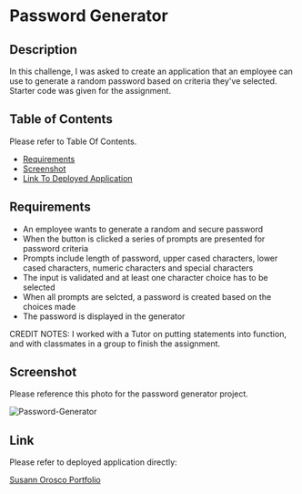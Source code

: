 # Password Generator

## Description

In this challenge, I was asked to create an application that an employee can use to generate a random password based on criteria they've selected. Starter code was given for the assignment.

## Table of Contents 

Please refer to Table Of Contents.

- [Requirements](#requirements)
- [Screenshot](#screenshot)
- [Link To Deployed Application](#link-to-deployed-application)

## Requirements

- An employee wants to generate a random and secure password
- When the button is clicked a series of prompts are presented for password criteria
- Prompts include length of password, upper cased characters, lower cased characters, numeric characters and special characters
- The input is validated and at least one character choice has to be selected
- When all prompts are selcted, a password is created based on the choices made
- The password is displayed in the generator 

CREDIT NOTES: I worked with a Tutor on putting statements into function, and with classmates in a group to finish the assignment.

## Screenshot 

Please reference this photo for the password generator project.


![Password-Generator](../password-generator/Develop/assets/images/password-generator-screenshot.png)

## Link

Please refer to deployed application directly:

[Susann Orosco Portfolio](https://susorocode.github.io/password-generator/)
